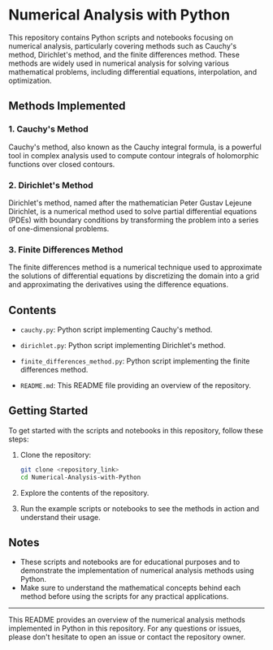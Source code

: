 # Numerical Analysis with Python

This repository contains Python scripts and notebooks focusing on numerical analysis, particularly covering methods such as Cauchy's method, Dirichlet's method, and the finite differences method. These methods are widely used in numerical analysis for solving various mathematical problems, including differential equations, interpolation, and optimization.

## Methods Implemented

### 1. Cauchy's Method

Cauchy's method, also known as the Cauchy integral formula, is a powerful tool in complex analysis used to compute contour integrals of holomorphic functions over closed contours.

### 2. Dirichlet's Method

Dirichlet's method, named after the mathematician Peter Gustav Lejeune Dirichlet, is a numerical method used to solve partial differential equations (PDEs) with boundary conditions by transforming the problem into a series of one-dimensional problems.

### 3. Finite Differences Method

The finite differences method is a numerical technique used to approximate the solutions of differential equations by discretizing the domain into a grid and approximating the derivatives using the difference equations.

## Contents

- `cauchy.py`: Python script implementing Cauchy's method.
- `dirichlet.py`: Python script implementing Dirichlet's method.
- `finite_differences_method.py`: Python script implementing the finite differences method.

- `README.md`: This README file providing an overview of the repository.

## Getting Started

To get started with the scripts and notebooks in this repository, follow these steps:

1. Clone the repository:

   ```bash
   git clone <repository_link>
   cd Numerical-Analysis-with-Python
   ```

2. Explore the contents of the repository.

3. Run the example scripts or notebooks to see the methods in action and understand their usage.

## Notes

- These scripts and notebooks are for educational purposes and to demonstrate the implementation of numerical analysis methods using Python.
- Make sure to understand the mathematical concepts behind each method before using the scripts for any practical applications.

---

This README provides an overview of the numerical analysis methods implemented in Python in this repository. For any questions or issues, please don't hesitate to open an issue or contact the repository owner.
